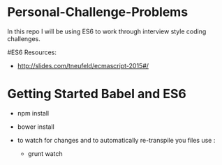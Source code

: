 # Personal-Challenge-Problems

In this repo I will be using ES6 to work through interview style coding challenges.

#ES6 Resources: 
* http://slides.com/tneufeld/ecmascript-2015#/


# Getting Started Babel and ES6

* npm install

* bower install

* to watch for changes and to automatically re-transpile you files use :

  * grunt watch

  
